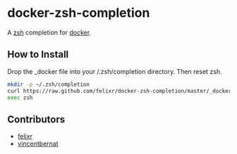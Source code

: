docker-zsh-completion
=====================

A [zsh](http://zsh.org) completion for [docker](http://docker.io).
 
How to Install
--------------

Drop the _docker file into your /.zsh/completion directory.
Then reset zsh.

```sh
mkdir -p ~/.zsh/completion
curl https://raw.github.com/felixr/docker-zsh-completion/master/_docker >  ~/.zsh/completion/_docker
exec zsh
```
 


Contributors
------------

* [felixr](http://github.com/felixr)
* [vincentbernat](http://github.com/vincentbernat)
